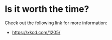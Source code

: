 # Is it worth the time?

Check out the following link for more information:

* https://xkcd.com/1205/